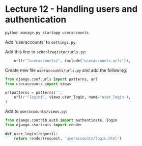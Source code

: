# Lecture 12 - Handling users and authentication

```bash
python manage.py startapp useraccounts
```

Add 'useraccounts' to `settings.py`.

Add this line to `schoolregister/urls.py`:

```python
    url(r'^useraccounts/', include('useraccounts.urls')),
```

Create new file `useraccounts/urls.py` and add the following:

```python
from django.conf.urls import patterns, url
from useraccounts import views

urlpatterns = patterns('',
    url(r'^login$', views.user_login, name='user_login'),
)
```

Add to `useraccounts/views.py`:

```python
from django.contrib.auth import authenticate, login
from django.shortcuts import render

def user_login(request):
    return render(request, 'useraccounts/login.html')
```

